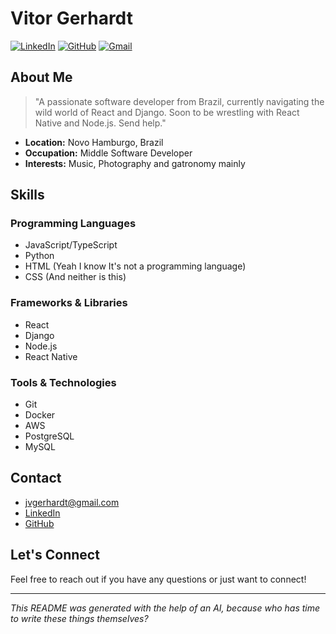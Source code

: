  # Vitor Gerhardt
 

 [![LinkedIn](https://img.shields.io/badge/LinkedIn-%230077B5.svg?style=for-the-badge&logo=linkedin&logoColor=white)](https://www.linkedin.com/in/vitor-gerhardt-253143210/)
 [![GitHub](https://img.shields.io/badge/GitHub-%23121011.svg?style=for-the-badge&logo=github&logoColor=white)](https://github.com/londonplayer)
 [![Gmail](https://img.shields.io/badge/Gmail-D14836?style=for-the-badge&logo=gmail&logoColor=white)](mailto:jvgerhardt@gmail.com)
 

 ## About Me
 

 > "A passionate software developer from Brazil, currently navigating the wild
 > world of React and Django. Soon to be wrestling with React Native and
 > Node.js. Send help."
 

 *  **Location:** Novo Hamburgo, Brazil
 *  **Occupation:** Middle Software Developer
 *  **Interests:** Music, Photography and gatronomy mainly
 

 ## Skills
 

 ### Programming Languages
 

 *  JavaScript/TypeScript
 *  Python
 *  HTML (Yeah I know It's not a programming language)
 *  CSS (And neither is this)
 

 ### Frameworks & Libraries
 

 *  React
 *  Django
 *  Node.js
 *  React Native
 

 ### Tools & Technologies
 

 *  Git
 *  Docker
 *  AWS
 *  PostgreSQL
 *  MySQL
 

 ## Contact
 

 *  jvgerhardt@gmail.com
 *  [LinkedIn](https://www.linkedin.com/in/vitor-gerhardt-253143210/)
 *  [GitHub](https://github.com/londonplayer)
 

 ## Let's Connect
 

 Feel free to reach out if you have any questions or just want to connect!
 

 ---
 

 _This README was generated with the help of an AI, because who has time to
 write these things themselves?_
